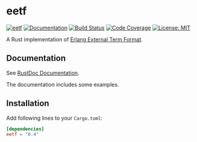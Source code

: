 eetf
====

[![eetf](https://img.shields.io/crates/v/eetf.svg)](https://crates.io/crates/eetf)
[![Documentation](https://docs.rs/eetf/badge.svg)](https://docs.rs/eetf)
[![Build Status](https://travis-ci.org/sile/eetf.svg?branch=master)](https://travis-ci.org/sile/eetf)
[![Code Coverage](https://codecov.io/gh/sile/eetf/branch/master/graph/badge.svg)](https://codecov.io/gh/sile/eetf/branch/master)
[![License: MIT](https://img.shields.io/badge/license-MIT-blue.svg)](LICENSE)

A Rust implementation of [Erlang External Term Format](http://erlang.org/doc/apps/erts/erl_ext_dist.html).

Documentation
-------------

See [RustDoc Documentation](https://docs.rs/eetf).

The documentation includes some examples.

Installation
------------

Add following lines to your `Cargo.toml`:

```toml
[dependencies]
eetf = "0.4"
```
